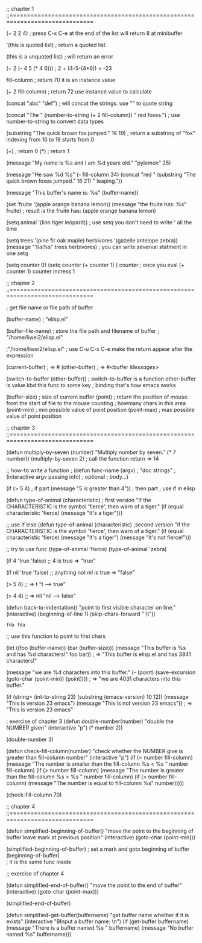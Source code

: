 ;; chapter 1
;;==============================================================================

(+ 2 2 4)
; press C-x C-e at the end of the list will return 8 at minibuffer

'(this is quoted list)
; return a quoted list 

(this is a unquoted list)
; will return an error

(+ 2 (- 4 5 (* 4 6)))
; 2 + (4-5-(4*6)) = -23

fill-column
; return 70 it is an instance value

(+ 2 fill-column)
; return 72 use instance value to calculate

(concat "abc" "def")
; will concat the strings. use "" to quote string

(concat "The "  (number-to-string (+ 2 fill-column))  " red foxes.")
; use number-to-string to convert data types

(substring "The quick brown fox jumped." 16 19)
; return a substring of "fox" indexing from 16 to 19 starts from 0

(+) ; return 0 
(*) ; return 1

(message "My name is %s and I am %d years old." "pylemon" 25)

(message "He saw %d %s"	
	 (- fill-column 34)
	 (concat "red "	
		 (substring
		  "The quick brown foxes jumped." 16 21)
		  " leaping."))

(message "This buffer's name is: %s" (buffer-name))

(set 'fruite '(apple orange banana lemon))
(message "the fruite has: %s" fruite)
; result is the fruite has: (apple orange banana lemon)

(setq animal '(lion tiger leopard))
; use setq you don't need to write ' all the time

(setq trees '(pine fir oak maple)
      herbivores '(gazelle antelope zebra))
(message "%s%s" trees herbivores)
; you can write severval statment in one setq

(setq counter 0)
(setq counter (+ counter 1) )
counter
; once you eval (+ counter 1) counter incress 1


;; chapter 2
;;==============================================================================

; get file name or file path of buffer 

(buffer-name)
; "elisp.el"

(buffer-file-name)
; store the file path and filename of buffer
; "/home/liwei2/elisp.el"

;"/home/liwei2/elisp.el"
; use C-u C-x C-e make the return appear after the expression

(current-buffer)
;  =>   #<buffer elisp.el>
(other-buffer)
;  =>	#<buffer *Messages*>

(switch-to-buffer (other-buffer))
; switch-to-buffer is a function other-buffer is value kbd this func to some key
; binding that's how emacs works

(buffer-size)
; size of current buffer
(point)
; return the position of mouse. from the start of file to the mouse counting
; howmany chars in this area
(point-min) ; min possible value of point position 
(point-max) ; max possible value of point position


;; chapter 3
;;==============================================================================

(defun multiply-by-seven (number)
  "Multiply *number* by seven."
  (* 7 number))
(multiply-by-seven 2)
; call the function  return   =>  14

;; how-to write a function
; (defun func-name (argv)
;    "doc strings"
;    (interactive argv passing info) ; optional 
;    body...)


(if (> 5 4) 	; if part
    (message "5 is greater than 4")) 	; then part
; use if in elisp

(defun type-of-animal (characteristic)	; first version
  "if the CHARACTERISTIC is the symbol 'fierce',
   then warn of a tiger."
  (if (equal characteristic 'fierce)
      (message "It's a tiger")))

;; use if else
(defun type-of-animal (characteristic)	;second version
  "if the CHARACTERISTIC is the symbol 'fierce',
   then warn of a tiger."
  (if (equal characteristic 'fierce)
      (message "It's a tiger")
    (message "It's not fierce!")))

;; try to use func
(type-of-animal 'fierce)
(type-of-animal 'zebra)

(if 4
    'true
  'false)
;; 4 is true  => "true"

(if nil
    'true
  'false)
;; anything not nil is true  => "false"

(> 5 4)
;; => t  "t --> true"

(> 4 4)
;; => nil "nil --> false"

(defun back-to-indentation()
  "point to first visible character on line."
  (interactive)
(beginning-of-line 1)
(skip-chars-forward " \t"))

    fda fda
;; use this function to point to first chars

(let ((foo (buffer-name))
      (bar (buffer-size)))
(message "This buffer is %s and has %d characters!" foo bar))
; => "This buffer is elisp.el and has 3841 characters!"


(message "we are %d characters into this buffer."
    (- (point)
       (save-excursion
          (goto-char (point-min)) (point))))
; => "we are 4031 characters into this buffer."

(if (string= (int-to-string 23)
    (substring (emacs-version) 10 12))
(message "This is version 23 emacs")
(message "This is not version 23 emacs"))
; => "This is version 23 emacs"


; exercise of chapter 3
(defun double-number(number)
  "double the NUMBER given"
(interactive "p")
(* number 2))

(double-number 3)

(defun check-fill-column(number)
  "check whether the NUMBER give is greater than fill-column number"
(interactive "p")
(if (< number fill-column)
(message "The number is smaller than the fill-column %s < %s " number fill-column)
(if (> number fill-column)
(message "The number is greater than the fill-column %s > %s " number fill-column)
(if (= number fill-column)
(message "The number is equal to fill-column %s" number)))))

(check-fill-column 70)


;; chapter 4
;;==============================================================================

(defun simplified-beginning-of-buffer()
  "move the point to the beginning of buffer
leave mark at previous position"
(interactive)
(goto-char (point-min)))

(simplified-beginning-of-buffer)
; set a mark and goto beginning of buffer
(beginning-of-buffer)   
; it is the same func inside 


;; exercise of chapter 4

(defun simplified-end-of-buffer()
  "move the point to the end of buffer"
(interactive)
(goto-char (point-max)))

(simplified-end-of-buffer)

(defun simplified-get-buffer(buffername)
  "get buffer name whether if it is exists"
(interactive "BInput a buffer name: \n")
(if (get-buffer buffername)
(message "There is a buffer named %s " buffername)
(message "No buffer named %s" buffername)))
